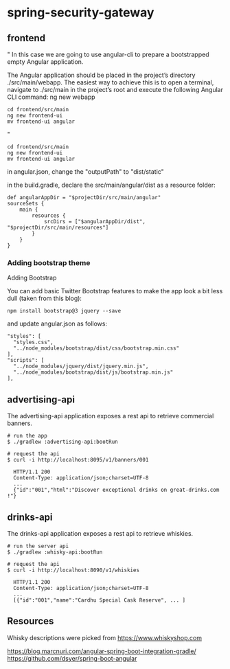 # spring-security-gateway

## frontend

"
In this case we are going to use angular-cli to prepare a bootstrapped empty Angular application.

The Angular application should be placed in the project’s directory ./src/main/webapp. The easiest way to achieve this is to open a terminal, navigate to ./src/main in the project’s root and execute the following Angular CLI command:
ng new webapp
	
    cd frontend/src/main
    ng new frontend-ui
    mv frontend-ui angular
    
"


    cd frontend/src/main
    ng new frontend-ui
    mv frontend-ui angular

in angular.json, change the "outputPath" to "dist/static"

in the build.gradle, declare the src/main/angular/dist as a resource folder:

    def angularAppDir = "$projectDir/src/main/angular"
    sourceSets {
        main {
            resources {
                srcDirs = ["$angularAppDir/dist", "$projectDir/src/main/resources"]
            }
        }
    }
    
### Adding bootstrap theme

Adding Bootstrap

You can add basic Twitter Bootstrap features to make the app look a bit less dull (taken from this blog):

    npm install bootstrap@3 jquery --save

and update angular.json as follows:

    "styles": [
      "styles.css",
      "../node_modules/bootstrap/dist/css/bootstrap.min.css"
    ],
    "scripts": [
      "../node_modules/jquery/dist/jquery.min.js",
      "../node_modules/bootstrap/dist/js/bootstrap.min.js"
    ],

## advertising-api

The advertising-api application exposes a rest api to retrieve commercial banners.

    # run the app
    $ ./gradlew :advertising-api:bootRun

    # request the api   
    $ curl -i http://localhost:8095/v1/banners/001
    
      HTTP/1.1 200 
      Content-Type: application/json;charset=UTF-8
      ...
      {"id":"001","html":"Discover exceptional drinks on great-drinks.com !"}

## drinks-api

The drinks-api application exposes a rest api to retrieve whiskies.

    # run the server api
    $ ./gradlew :whisky-api:bootRun

    # request the api   
    $ curl -i http://localhost:8090/v1/whiskies
    
      HTTP/1.1 200 
      Content-Type: application/json;charset=UTF-8
      ...
      [{"id":"001","name":"Cardhu Special Cask Reserve", ... ]
    
    
## Resources

Whisky descriptions were picked from https://www.whiskyshop.com

https://blog.marcnuri.com/angular-spring-boot-integration-gradle/
https://github.com/dsyer/spring-boot-angular